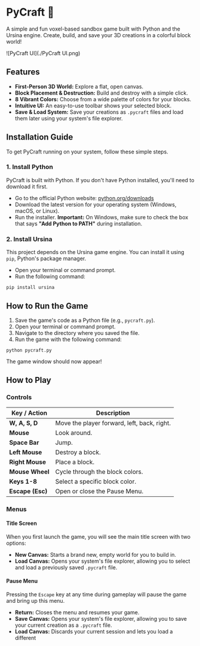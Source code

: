 
# PyCraft 🧱

A simple and fun voxel-based sandbox game built with Python and the Ursina engine. Create, build, and save your 3D creations in a colorful block world!

![PyCraft UI](./PyCraft UI.png)

## Features

* **First-Person 3D World:** Explore a flat, open canvas.
* **Block Placement & Destruction:** Build and destroy with a simple click.
* **8 Vibrant Colors:** Choose from a wide palette of colors for your blocks.
* **Intuitive UI:** An easy-to-use toolbar shows your selected block.
* **Save & Load System:** Save your creations as `.pycraft` files and load them later using your system's file explorer.

## Installation Guide

To get PyCraft running on your system, follow these simple steps.

### 1. Install Python

PyCraft is built with Python. If you don't have Python installed, you'll need to download it first.

* Go to the official Python website: [python.org/downloads](https://www.python.org/downloads/ "null")
* Download the latest version for your operating system (Windows, macOS, or Linux).
* Run the installer. **Important:** On Windows, make sure to check the box that says **"Add Python to PATH"** during installation.

### 2. Install Ursina

This project depends on the Ursina game engine. You can install it using `pip`, Python's package manager.

* Open your terminal or command prompt.
* Run the following command:

```
pip install ursina

```

## How to Run the Game

1. Save the game's code as a Python file (e.g., `pycraft.py`).
2. Open your terminal or command prompt.
3. Navigate to the directory where you saved the file.
4. Run the game with the following command:

```
python pycraft.py

```

The game window should now appear!

## How to Play

### Controls

| **Key / Action** | **Description**                       |
| ---------------------- | ------------------------------------------- |
| **W, A, S, D**   | Move the player forward, left, back, right. |
| **Mouse**        | Look around.                                |
| **Space Bar**    | Jump.                                       |
| **Left Mouse**   | Destroy a block.                            |
| **Right Mouse**  | Place a block.                              |
| **Mouse Wheel**  | Cycle through the block colors.             |
| **Keys 1-8**     | Select a specific block color.              |
| **Escape (Esc)** | Open or close the Pause Menu.               |

### Menus

#### Title Screen

When you first launch the game, you will see the main title screen with two options:

* **New Canvas:** Starts a brand new, empty world for you to build in.
* **Load Canvas:** Opens your system's file explorer, allowing you to select and load a previously saved `.pycraft` file.

#### Pause Menu

Pressing the `Escape` key at any time during gameplay will pause the game and bring up this menu.

* **Return:** Closes the menu and resumes your game.
* **Save Canvas:** Opens your system's file explorer, allowing you to save your current creation as a `.pycraft` file.
* **Load Canvas:** Discards your current session and lets you load a different
